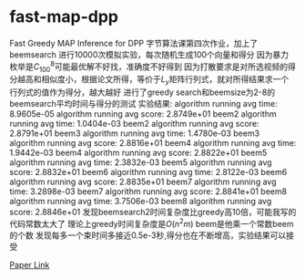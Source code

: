 # fast-map-dpp
Fast Greedy MAP Inference for DPP
字节算法课第四次作业，加上了beemsearch
进行10000次模拟实验，每次随机生成100个向量和得分
因为暴力枚举是$C_100^8$可能最优解不好找，准确度不好得到
因为打散要求是对所选视频的得分越高和相似度小，根据论文所得，等价于$L_y$矩阵行列式，就对所得结果求一个行列式的值作为得分，越大越好
进行了greedy search和beemsize为2-8的beemsearch平均时间与得分的测试
实验结果:
algorithm running avg time: 	8.9605e-05
algorithm running avg score: 	2.8749e+01
beem2 algorithm running avg time: 	1.0404e-03
beem2 algorithm running avg score: 	2.8791e+01
beem3 algorithm running avg time: 	1.4780e-03
beem3 algorithm running avg score: 	2.8816e+01
beem4 algorithm running avg time: 	1.9442e-03
beem4 algorithm running avg score: 	2.8822e+01
beem5 algorithm running avg time: 	2.3832e-03
beem5 algorithm running avg score: 	2.8832e+01
beem6 algorithm running avg time: 	2.8122e-03
beem6 algorithm running avg score: 	2.8835e+01
beem7 algorithm running avg time: 	3.2898e-03
beem7 algorithm running avg score: 	2.8841e+01
beem8 algorithm running avg time: 	3.7506e-03
beem8 algorithm running avg score: 	2.8846e+01
发现beemsearch2时间复杂度比greedy高10倍，可能我写的代码常数太大了
理论上greedy时间复杂度是$O(n^2m)$
beem是他乘一个常数beem的个数
发现每多一个束时间多接近0.5e-3秒,得分也在不断增高，实验结果可以接受

[Paper Link](http://papers.nips.cc/paper/7805-fast-greedy-map-inference-for-determinantal-point-process-to-improve-recommendation-diversity)
